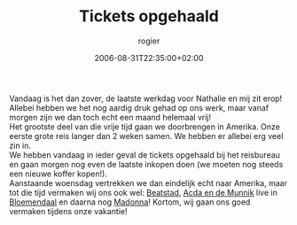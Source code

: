 ﻿---
title: Tickets opgehaald
author: rogier
type: post
date: 2006-08-31T22:35:00+02:00
url: /weblog/2006/08/31/tickets-opgehaald/
commentFolder: 2006-08-31-tickets-opgehaald
categories:
- Vakantie
tags:
- Amerika
- westkust
resources: []

---
Vandaag is het dan zover, de laatste werkdag voor Nathalie en mij zit erop! Allebei hebben we het nog aardig druk gehad op ons werk, maar vanaf morgen zijn we dan toch echt een maand helemaal vrij!   
Het grootste deel van die vrije tijd gaan we doorbrengen in Amerika. Onze eerste grote reis langer dan 2 weken samen. We hebben er allebei erg veel zin in.  
We hebben vandaag in ieder geval de tickets opgehaald bij het reisbureau en gaan morgen nog even de laatste inkopen doen (we moeten nog steeds een nieuwe koffer kopen!).  
Aanstaande woensdag vertrekken we dan eindelijk echt naar Amerika, maar tot die tijd vermaken wij ons ook wel: [Beatstad](http://www.beatstad.nl), [Acda en de Munnik](http://www.acdaendemunnik.nl) live in [Bloemendaal](http://www.openluchttheater.com/) en daarna nog [Madonna](http://www.madonna.com)! Kortom, wij gaan ons goed vermaken tijdens onze vakantie!
